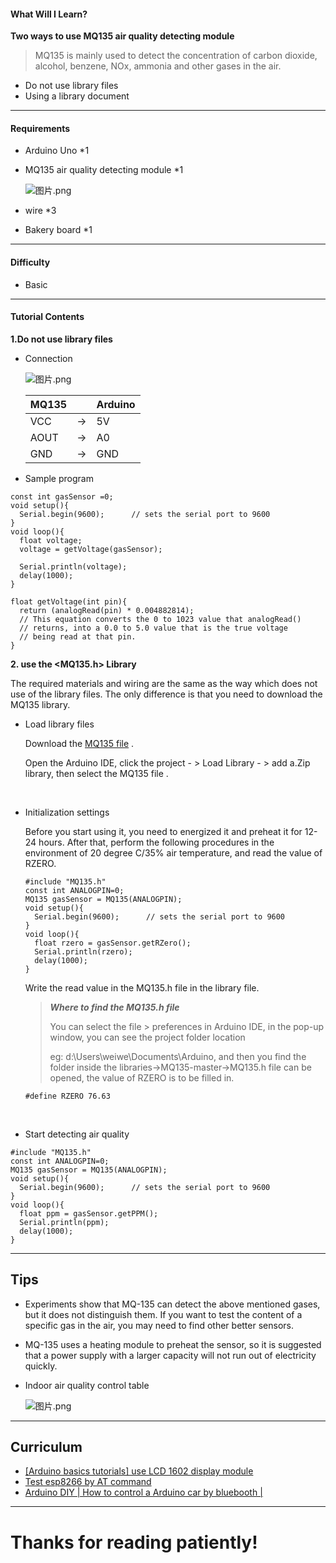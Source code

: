 #### What Will I Learn?
**Two ways to use MQ135 air quality detecting module**

> MQ135 is mainly used to detect the concentration of carbon dioxide, alcohol, benzene, NOx, ammonia and other gases in the air.

- Do not use library files
- Using a library document 

---

#### Requirements
- Arduino Uno  *1

- MQ135 air quality detecting module  *1

  ![图片.png](https://res.cloudinary.com/hpiynhbhq/image/upload/v1516207323/s0ntzfeov5zdc7jq8p4n.png)

- wire  *3

- Bakery board  *1

---

#### Difficulty
- Basic

---

#### Tutorial Contents

**1.Do not use library files**

- Connection

  ![图片.png](https://res.cloudinary.com/hpiynhbhq/image/upload/v1516207151/q3hblj0ofebta4x7zeap.png)

  | MQ135 |      | Arduino |
  | ----- | ---- | ------- |
  | VCC   | ->   | 5V      |
  | AOUT  | ->   | A0      |
  | GND   | ->   | GND     |

- Sample program

```
const int gasSensor =0;
void setup(){
  Serial.begin(9600);      // sets the serial port to 9600
}
void loop(){
  float voltage;
  voltage = getVoltage(gasSensor);
  
  Serial.println(voltage);
  delay(1000);
}
 
float getVoltage(int pin){
  return (analogRead(pin) * 0.004882814);
  // This equation converts the 0 to 1023 value that analogRead()
  // returns, into a 0.0 to 5.0 value that is the true voltage
  // being read at that pin.
}
```



**2. use the <MQ135.h> Library**

The required materials and wiring are the same as the way which does not use of the library files. The only difference is that you need to download the MQ135 library.

- Load library files

  Download the [MQ135 file]([https://codeload.github.com/GeorgK/MQ135/zip/master](https://link.jianshu.com?t=https://codeload.github.com/GeorgK/MQ135/zip/master)) .

  Open the  Arduino IDE, click the project - > Load Library - > add a.Zip library, then select the MQ135 file .

  ​

- Initialization settings

  Before you start using it, you need to energized it and preheat it for 12-24 hours. After that, perform the following procedures in the environment of 20 degree C/35% air temperature, and read the value of RZERO.

  ```
  #include "MQ135.h"
  const int ANALOGPIN=0;
  MQ135 gasSensor = MQ135(ANALOGPIN);
  void setup(){
    Serial.begin(9600);      // sets the serial port to 9600
  }
  void loop(){
    float rzero = gasSensor.getRZero();
    Serial.println(rzero);
    delay(1000);
  }
  ```

  Write the read value in the MQ135.h file in the library file.

  > ***Where to find the MQ135.h file***
  >
  > You can select the file > preferences in Arduino IDE, in the pop-up window, you can see the project folder location
  >
  >  eg: d:\Users\weiwe\Documents\Arduino, and then you find the folder inside the libraries->MQ135-master->MQ135.h file can be opened, the value of RZERO is to be filled in.

  ```
  #define RZERO 76.63
  ```

  ​

- Start detecting air quality

```
#include "MQ135.h"
const int ANALOGPIN=0;
MQ135 gasSensor = MQ135(ANALOGPIN);
void setup(){
  Serial.begin(9600);      // sets the serial port to 9600
}
void loop(){
  float ppm = gasSensor.getPPM();
  Serial.println(ppm);
  delay(1000);
}
```

---

## Tips

- Experiments show that MQ-135 can detect the above mentioned gases, but it does not distinguish them. If you want to test the content of a specific gas in the air, you may need to find other better sensors.

- MQ-135 uses a heating module to preheat the sensor, so it is suggested that a power supply with a larger capacity will not run out of electricity quickly.

- Indoor air quality control table

  ![图片.png](https://res.cloudinary.com/hpiynhbhq/image/upload/v1516208012/wwerzjnpjde16lmiikkd.png)

---

## Curriculum

- [[Arduino basics tutorials] use LCD 1602 display module](https://utopian.io/utopian-io/@cha0s0000/arduino-basics-tutorials-use-lcd-1602-display-module)
- [Test esp8266 by AT command](https://utopian.io/utopian-io/@cha0s0000/test-esp8266-by-at-command)
- [Arduino DIY | How to control a Arduino car by bluebooth |](https://utopian.io/utopian-io/@cha0s0000/arduino-diy-or-how-to-control-a-arduino-car-by-bluebooth-or-arduino)



---

# Thanks for reading patiently!